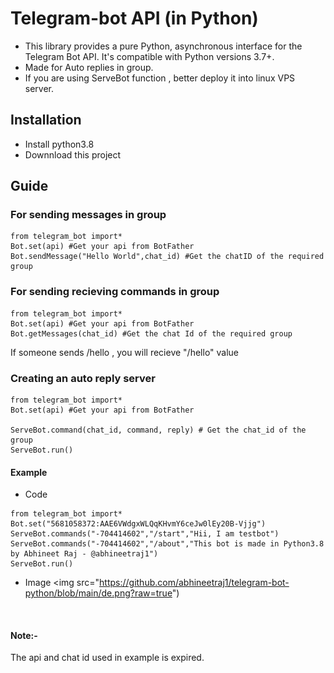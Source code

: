 # Telegram-bot API (in Python)

*	This library provides a pure Python, asynchronous interface for the Telegram Bot API. It's compatible with Python versions 3.7+.
*	Made for Auto replies in group.
*	If you are using ServeBot function , better deploy it into linux VPS server.
## Installation
*	Install python3.8
*	Downnload this project

## Guide

### For sending messages in group

```
from telegram_bot import*
Bot.set(api) #Get your api from BotFather
Bot.sendMessage("Hello World",chat_id) #Get the chatID of the required group
```

### For sending recieving commands in group

```
from telegram_bot import*
Bot.set(api) #Get your api from BotFather
Bot.getMessages(chat_id) #Get the chat Id of the required group
```

If someone sends /hello , you will recieve "/hello" value

### Creating an auto reply server

```
from telegram_bot import*
Bot.set(api) #Get your api from BotFather

ServeBot.command(chat_id, command, reply) # Get the chat_id of the group
ServeBot.run()
```

#### Example

*	Code
```
from telegram_bot import*
Bot.set("5681058372:AAE6VWdgxWLQqKHvmY6ceJw0lEy20B-Vjjg")
ServeBot.commands("-704414602","/start","Hii, I am testbot")
ServeBot.commands("-704414602","/about","This bot is made in Python3.8 by Abhineet Raj - @abhineetraj1")
ServeBot.run()
```
*	Image
<img src="https://github.com/abhineetraj1/telegram-bot-python/blob/main/de.png?raw=true")
<br>

#### Note:-
The api and chat id used in example is expired.
